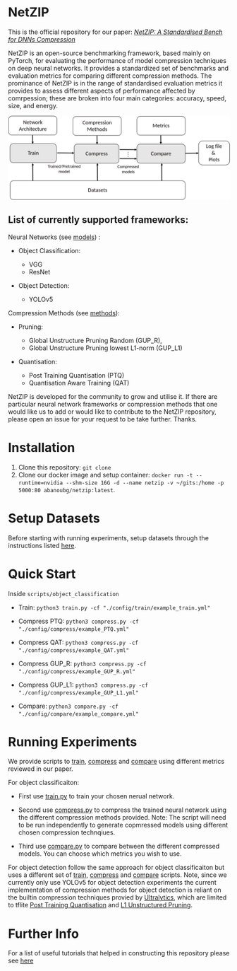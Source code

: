 # NetZIP
This is the official repository for our paper: [*NetZIP: A Standardised Bench for DNNs Compression*](https://arxiv.org/abs/2305.10616)

NetZIP is an open-source benchmarking framework, based mainly on PyTorch, for evaluating the performance of model compression techniques on deep neural networks. It provides a standardized set of benchmarks and evaluation metrics for comparing different compression methods. The prominance of NetZIP is in the range of standardised evaluation metrics it provides to assess different aspects of performance affected by comrpession; these are broken into four main categories: accuracy, speed, size, and energy.

![NetZip Overview](readme/NetZIP_overview.png)

## List of currently supported frameworks:
Neural Networks (see [models](models)) :
- Object Classification: 
	- VGG 
	- ResNet

- Object Detection: 
	- YOLOv5

Compression Methods (see [methods](methods)):
- Pruning: 
	- Global Unstructure Pruning Random (GUP_R), 
	- Global Unstructure Pruning lowest L1-norm (GUP_L1)

- Quantisation: 
	- Post Training Quantisation (PTQ)
	- Quantisation Aware Training (QAT)

NetZIP is developed for the community to grow and utilise it. If there are particular neural network frameworks or compression methods that one would like us to add or would like to contribute to the NetZIP repository, please open an issue for your request to be take further. Thanks.

# Installation
1) Clone this repository: `git clone` 
2) Clone our docker image and setup container: `docker run -t --runtime=nvidia --shm-size 16G -d --name netzip -v ~/gits:/home -p 5000:80 abanoubg/netzip:latest`.


# Setup Datasets
Before starting with running experiments, setup datasets through the instructions listed
[here](readme/preparing_datasets.md).

# Quick Start
Inside `scripts/object_classification`
- Train: `python3 train.py -cf "./config/train/example_train.yml"`

- Compress PTQ: `python3 compress.py -cf "./config/compress/example_PTQ.yml"`

- Compress QAT: `python3 compress.py -cf "./config/compress/example_QAT.yml"`

- Compress GUP_R: `python3 compress.py -cf "./config/compress/example_GUP_R.yml"`

- Compress GUP_L1: `python3 compress.py -cf "./config/compress/example_GUP_L1.yml"`

- Compare: `python3 compare.py -cf "./config/compare/example_compare.yml"`

# Running Experiments
We provide scripts to [train](scripts/object_classificaiton/train.py), [compress](scripts/object_classificaiton/compress.py) and [compare](scripts/object_classificaiton/compare.py) using different metrics reviewed in our paper.

For object classificaiton:
- First use [train.py](scripts/object_classificaiton/train.py) to train your chosen nerual network. 

- Second use [compress.py](scripts/object_classificaiton/compress.py) to compress the trained neural network using the different compression methods provided. Note: The script will need to be run independently to generate copmressed models using different chosen compression technqiues. 

- Third use [compare.py](scripts/object_classificaiton/compare.py) to compare between the different compressed models. You can choose which metrics you wish to use. 

For object detection follow the same approach for object classificaiton but uses a different set of [train](scripts/object_detection/train.py), [compress](scripts/object_detection/compare.py) and [compare](scripts/object_detection/compare.py) scripts. Note, since we currently only use YOLOv5 for object detection experiments the current implementation of compression methods for object detection is reliant on the builtin compression techniques provied by [Ultralytics](https://github.com/ultralytics/yolov5), which are limited to tflite [Post Training Quantisation](models/yolov5/export.py) and [L1 Unstructured Pruning](models/yolov5/utils/torch_utils.py). 

# Further Info
For a list of useful tutorials that helped in constructing this repository please see [here](readme/useful_tutorials.md)

